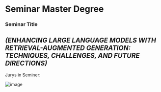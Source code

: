 # Seminar Master Degree

### Seminar Title
  
  _(ENHANCING LARGE LANGUAGE MODELS WITH RETRIEVAL-AUGMENTED GENERATION: TECHNIQUES, CHALLENGES, AND FUTURE DIRECTIONS)_
-----------------------------------------------------------------------------------------------------------------------

Jurys in Seminer: 



![image](https://github.com/user-attachments/assets/b82e1161-eb36-46de-b3ce-a33f41f9a003)
